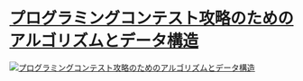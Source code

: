 # [プログラミングコンテスト攻略のためのアルゴリズムとデータ構造](https://amzn.to/3QAHDSk)

[![プログラミングコンテスト攻略のためのアルゴリズムとデータ構造](https://m.media-amazon.com/images/I/81KTlXyTVaL._SL1500_.jpg)](https://amzn.to/3QAHDSk)
